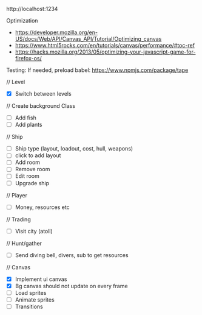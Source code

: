 http://localhost:1234

Optimization
- https://developer.mozilla.org/en-US/docs/Web/API/Canvas_API/Tutorial/Optimizing_canvas
- https://www.html5rocks.com/en/tutorials/canvas/performance/#toc-ref
- https://hacks.mozilla.org/2013/05/optimizing-your-javascript-game-for-firefox-os/

Testing:
If needed, preload babel: https://www.npmjs.com/package/tape

// Level
- [x] Switch between levels

// Create background Class
- [ ] Add fish
- [ ] Add plants

// Ship 
- [ ] Ship type (layout, loadout, cost, hull, weapons)
- [ ] click to add layout
- [ ] Add room
- [ ] Remove room
- [ ] Edit room
- [ ] Upgrade ship

// Player
- [ ] Money, resources etc

// Trading
- [ ] Visit city (atoll)

// Hunt/gather
- [ ] Send diving bell, divers, sub to get resources

// Canvas
- [x] Implement ui canvas
- [x] Bg canvas should not update on every frame
- [ ] Load sprites
- [ ] Animate sprites
- [ ] Transitions